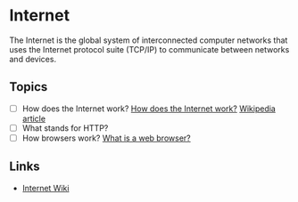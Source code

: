 # Internet

The Internet is the global system of interconnected computer networks that uses the Internet protocol suite (TCP/IP) to communicate between networks and devices. 

## Topics

- [ ] How does the Internet work? [How does the Internet work?](https://www.youtube.com/watch?v=x3c1ih2NJEg) [Wikipedia article](https://en.wikipedia.org/wiki/Internet)
- [ ] What stands for HTTP?
- [ ] How browsers work? [What is a web browser?](https://www.youtube.com/watch?v=QzohDuGk4mM)

## Links

- [Internet Wiki](https://en.wikipedia.org/wiki/Internet)
